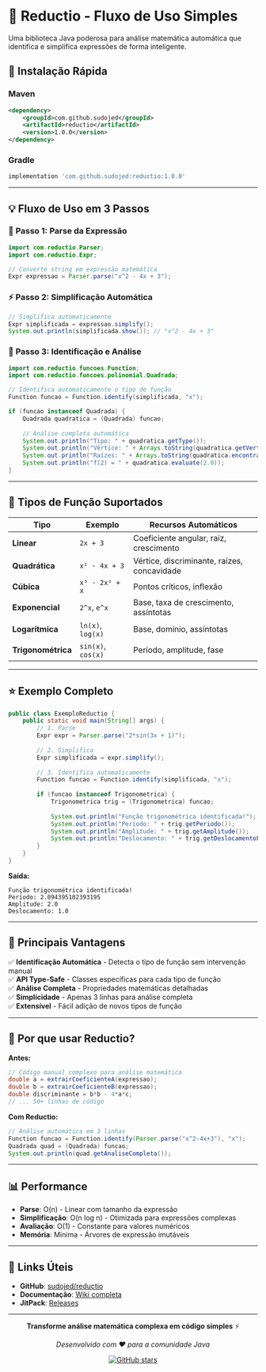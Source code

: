 # 🧮 Reductio - Fluxo de Uso Simples

Uma biblioteca Java poderosa para análise matemática automática que identifica e simplifica expressões de forma inteligente.

## 🚀 Instalação Rápida

### Maven
```xml
<dependency>
    <groupId>com.github.sudojed</groupId>
    <artifactId>reductio</artifactId>
    <version>1.0.0</version>
</dependency>
```

### Gradle
```gradle
implementation 'com.github.sudojed:reductio:1.0.0'
```

---

## 💡 Fluxo de Uso em 3 Passos

### 📝 **Passo 1: Parse da Expressão**
```java
import com.reductio.Parser;
import com.reductio.Expr;

// Converte string em expressão matemática
Expr expressao = Parser.parse("x^2 - 4x + 3");
```

### ⚡ **Passo 2: Simplificação Automática**
```java
// Simplifica automaticamente
Expr simplificada = expressao.simplify();
System.out.println(simplificada.show()); // "x^2 - 4x + 3"
```

### 🎯 **Passo 3: Identificação e Análise**
```java
import com.reductio.funcoes.Function;
import com.reductio.funcoes.polinomial.Quadrada;

// Identifica automaticamente o tipo de função
Function funcao = Function.identify(simplificada, "x");

if (funcao instanceof Quadrada) {
    Quadrada quadratica = (Quadrada) funcao;
    
    // Análise completa automática
    System.out.println("Tipo: " + quadratica.getType());
    System.out.println("Vértice: " + Arrays.toString(quadratica.getVertice()));
    System.out.println("Raízes: " + Arrays.toString(quadratica.encontrarRaizes()));
    System.out.println("f(2) = " + quadratica.evaluate(2.0));
}
```

---

## 🔧 Tipos de Função Suportados

| Tipo | Exemplo | Recursos Automáticos |
|------|---------|---------------------|
| **Linear** | `2x + 3` | Coeficiente angular, raiz, crescimento |
| **Quadrática** | `x² - 4x + 3` | Vértice, discriminante, raízes, concavidade |
| **Cúbica** | `x³ - 2x² + x` | Pontos críticos, inflexão |
| **Exponencial** | `2^x`, `e^x` | Base, taxa de crescimento, assíntotas |
| **Logarítmica** | `ln(x)`, `log(x)` | Base, domínio, assíntotas |
| **Trigonométrica** | `sin(x)`, `cos(x)` | Período, amplitude, fase |

---

## ⭐ Exemplo Completo

```java
public class ExemploReductio {
    public static void main(String[] args) {
        // 1. Parse
        Expr expr = Parser.parse("2*sin(3x + 1)");
        
        // 2. Simplifica
        Expr simplificada = expr.simplify();
        
        // 3. Identifica automaticamente
        Function funcao = Function.identify(simplificada, "x");
        
        if (funcao instanceof Trigonometrica) {
            Trigonometrica trig = (Trigonometrica) funcao;
            
            System.out.println("Função trigonométrica identificada!");
            System.out.println("Período: " + trig.getPeriodo());
            System.out.println("Amplitude: " + trig.getAmplitude());
            System.out.println("Deslocamento: " + trig.getDeslocamentoFase());
        }
    }
}
```

**Saída:**
```
Função trigonométrica identificada!
Período: 2.094395102393195
Amplitude: 2.0
Deslocamento: 1.0
```

---

## 🎨 Principais Vantagens

✅ **Identificação Automática** - Detecta o tipo de função sem intervenção manual  
✅ **API Type-Safe** - Classes específicas para cada tipo de função  
✅ **Análise Completa** - Propriedades matemáticas detalhadas  
✅ **Simplicidade** - Apenas 3 linhas para análise completa  
✅ **Extensível** - Fácil adição de novos tipos de função  

---

## 🌟 Por que usar Reductio?

**Antes:**
```java
// Código manual complexo para análise matemática
double a = extrairCoeficienteA(expressao);
double b = extrairCoeficienteB(expressao);
double discriminante = b*b - 4*a*c;
// ... 50+ linhas de código
```

**Com Reductio:**
```java
// Análise automática em 3 linhas
Function funcao = Function.identify(Parser.parse("x^2-4x+3"), "x");
Quadrada quad = (Quadrada) funcao;
System.out.println(quad.getAnaliseCompleta());
```

---

## 📊 Performance

- **Parse**: O(n) - Linear com tamanho da expressão
- **Simplificação**: O(n log n) - Otimizada para expressões complexas  
- **Avaliação**: O(1) - Constante para valores numéricos
- **Memória**: Mínima - Árvores de expressão imutáveis

---

## 🔗 Links Úteis

- **GitHub**: [sudojed/reductio](https://github.com/sudojed/reductio)
- **Documentação**: [Wiki completa](https://github.com/sudojed/reductio/wiki)
- **JitPack**: [Releases](https://jitpack.io/#sudojed/reductio)

---

<div align="center">

**Transforme análise matemática complexa em código simples** ⚡

*Desenvolvido com ❤️ para a comunidade Java*

[![GitHub stars](https://img.shields.io/github/stars/sudojed/reductio?style=social)](https://github.com/sudojed/reductio)

</div>